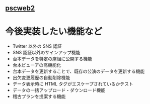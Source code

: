 ## [pscweb2](index.md)

# 今後実装したい機能など

- Twitter 以外の SNS 認証
- SNS 認証以外のサインアップ機能
- 台本データを特定の座組に公開する機能
- 台本ビューアの高機能化
- 台本データを更新することで、既存の公演のデータを更新する機能
- 出欠変更履歴の自動削除機能
- データ表示時に HTML タグがエスケープされているかテスト
- データの一括アップロード・ダウンロード機能
- 稽古プランを提案する機能
